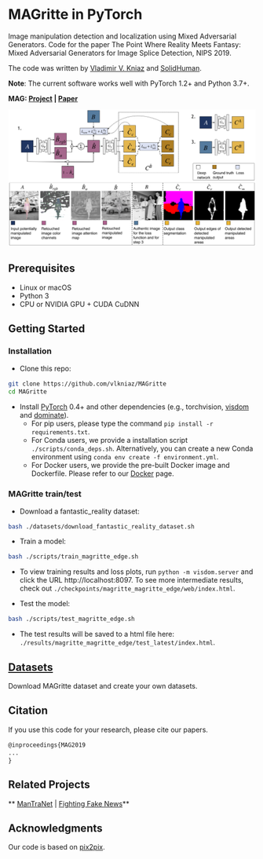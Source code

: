 # MAGritte in PyTorch

Image manipulation detection and localization using Mixed Adversarial Generators. Code for the paper The Point Where Reality Meets Fantasy: Mixed Adversarial Generators for Image Splice Detection, NIPS 2019.

The code was written by [Vladimir V. Kniaz](https://github.com/vlkniaz) and [SolidHuman](https://github.com/SolidHuman).

**Note**: The current software works well with PyTorch 1.2+ and Python 3.7+.

**MAG:  [Project](http://zefirus.org/en/MAG) |  [Paper](https://nips.cc/Conferences/2019/Schedule)**

<img src='imgs/teaser.png'/>

## Prerequisites
- Linux or macOS
- Python 3
- CPU or NVIDIA GPU + CUDA CuDNN

## Getting Started
### Installation

- Clone this repo:
```bash
git clone https://github.com/vlkniaz/MAGritte
cd MAGritte
```

- Install [PyTorch](http://pytorch.org) 0.4+ and other dependencies (e.g., torchvision, [visdom](https://github.com/facebookresearch/visdom) and [dominate](https://github.com/Knio/dominate)).
  - For pip users, please type the command `pip install -r requirements.txt`.
  - For Conda users, we provide a installation script `./scripts/conda_deps.sh`. Alternatively, you can create a new Conda environment using `conda env create -f environment.yml`.
  - For Docker users, we provide the pre-built Docker image and Dockerfile. Please refer to our [Docker](docs/docker.md) page.

### MAGritte train/test
- Download a fantastic_reality dataset:
```bash
bash ./datasets/download_fantastic_reality_dataset.sh
```
- Train a model:
```bash
bash ./scripts/train_magritte_edge.sh
```
- To view training results and loss plots, run `python -m visdom.server` and click the URL http://localhost:8097. To see more intermediate results, check out  `./checkpoints/magritte_magritte_edge/web/index.html`.

- Test the model:
```bash
bash ./scripts/test_magritte_edge.sh
```
- The test results will be saved to a html file here: `./results/magritte_magritte_edge/test_latest/index.html`.

## [Datasets](docs/datasets.md)
Download MAGritte dataset and create your own datasets.

## Citation
If you use this code for your research, please cite our papers.
```
@inproceedings{MAG2019
...
}
```



## Related Projects
**
[ManTraNet](https://github.com/ISICV/ManTraNet) | [Fighting Fake News](https://github.com/minyoungg/selfconsistency)**

## Acknowledgments
Our code is based on [pix2pix](https://github.com/phillipi/pix2pix).
